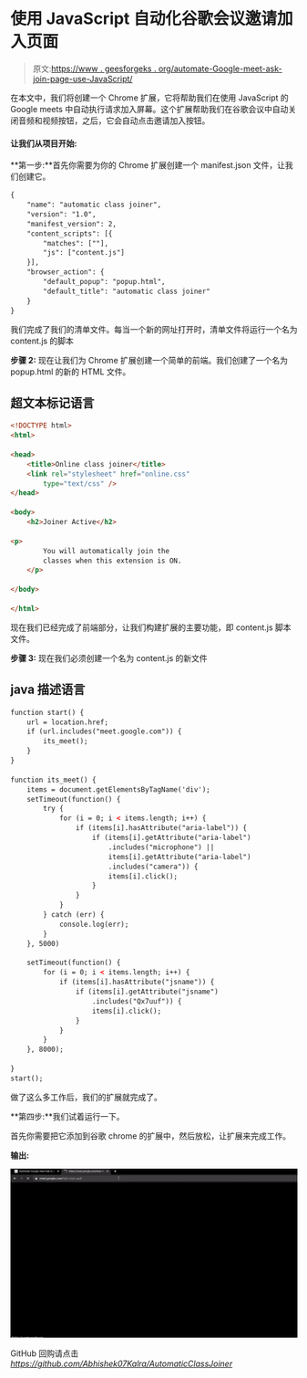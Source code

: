 # 使用 JavaScript 自动化谷歌会议邀请加入页面

> 原文:[https://www . geesforgeks . org/automate-Google-meet-ask-join-page-use-JavaScript/](https://www.geeksforgeeks.org/automate-google-meet-ask-to-join-page-using-javascript/)

在本文中，我们将创建一个 Chrome 扩展，它将帮助我们在使用 JavaScript 的 Google meets 中自动执行请求加入屏幕。这个扩展帮助我们在谷歌会议中自动关闭音频和视频按钮，之后，它会自动点击邀请加入按钮。

#### 让我们**从项目开始:**

**第一步:**首先你需要为你的 Chrome 扩展创建一个 manifest.json 文件，让我们创建它。

```html
{
    "name": "automatic class joiner",
    "version": "1.0",
    "manifest_version": 2,
    "content_scripts": [{
        "matches": [""],
        "js": ["content.js"]
    }],
    "browser_action": {
        "default_popup": "popup.html",
        "default_title": "automatic class joiner"
    }
}
```

我们完成了我们的清单文件。每当一个新的网址打开时，清单文件将运行一个名为 content.js 的脚本

**步骤 2:** 现在让我们为 Chrome 扩展创建一个简单的前端。我们创建了一个名为 popup.html 的新的 HTML 文件。

## 超文本标记语言

```html
<!DOCTYPE html>
<html>

<head>
    <title>Online class joiner</title>
    <link rel="stylesheet" href="online.css"
        type="text/css" />
</head>

<body>
    <h2>Joiner Active</h2>

<p>
        You will automatically join the
        classes when this extension is ON.
    </p>

</body>

</html>
```

现在我们已经完成了前端部分，让我们构建扩展的主要功能，即 content.js 脚本文件。

**步骤 3:** 现在我们必须创建一个名为 content.js 的新文件

## java 描述语言

```html
function start() {
    url = location.href;
    if (url.includes("meet.google.com")) {
        its_meet();
    }
}

function its_meet() {
    items = document.getElementsByTagName('div');
    setTimeout(function() {
        try {
            for (i = 0; i < items.length; i++) {
                if (items[i].hasAttribute("aria-label")) {
                    if (items[i].getAttribute("aria-label")
                        .includes("microphone") ||
                        items[i].getAttribute("aria-label")
                        .includes("camera")) {
                        items[i].click();
                    }
                }
            }
        } catch (err) {
            console.log(err);
        }
    }, 5000)

    setTimeout(function() {
        for (i = 0; i < items.length; i++) {
            if (items[i].hasAttribute("jsname")) {
                if (items[i].getAttribute("jsname")
                    .includes("Qx7uuf")) {
                    items[i].click();
                }
            }
        }
    }, 8000);

}
start();
```

做了这么多工作后，我们的扩展就完成了。

**第四步:**我们试着运行一下。

首先你需要把它添加到谷歌 chrome 的扩展中，然后放松，让扩展来完成工作。

**输出:**

![](img/718618acaa0479ca28edf43bfae1bfc0.png)

GitHub 回购请点击*https://github.com/Abhishek07Kalra/AutomaticClassJoiner*